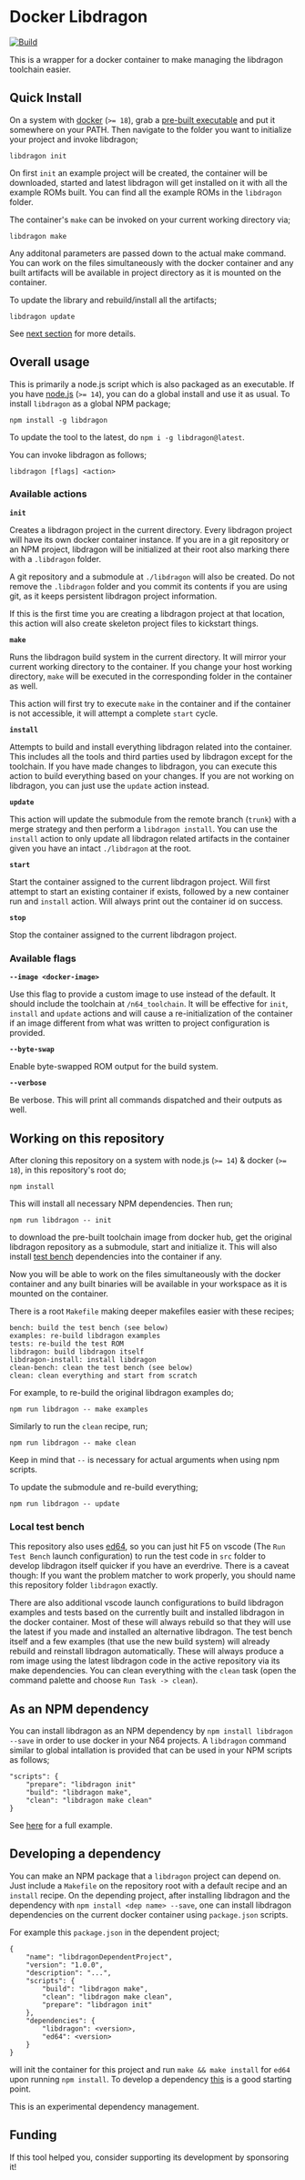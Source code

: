 # Docker Libdragon

[![Build](https://github.com/anacierdem/libdragon-docker/actions/workflows/ci.yml/badge.svg?branch=master)](https://github.com/anacierdem/libdragon-docker/actions/workflows/ci.yml)

This is a wrapper for a docker container to make managing the libdragon toolchain easier.

## Quick Install

On a system with [docker](https://www.docker.com/products/docker-desktop) (`>= 18`), grab a [pre-built executable](https://github.com/anacierdem/libdragon-docker/releases/latest) and put it somewhere on your PATH. Then navigate to the folder you want to initialize your project and invoke libdragon;

    libdragon init

On first `init` an example project will be created, the container will be downloaded, started and latest libdragon will get installed on it with all the example ROMs built. You can find all the example ROMs in the `libdragon` folder.

The container's `make` can be invoked on your current working directory via;

    libdragon make

Any additonal parameters are passed down to the actual make command. You can work on the files simultaneously with the docker container and any built artifacts will be available in project directory as it is mounted on the container.

To update the library and rebuild/install all the artifacts;

    libdragon update

See [next section](#overall-usage) for more details.

## Overall usage

This is primarily a node.js script which is also packaged as an executable. If you have [node.js](https://nodejs.org/en/download/) (`>= 14`), you can do a global install and use it as usual. To install `libdragon` as a global NPM package;

    npm install -g libdragon

To update the tool to the latest, do `npm i -g libdragon@latest`.

You can invoke libdragon as follows;

    libdragon [flags] <action>

### Available actions

__`init`__

Creates a libdragon project in the current directory. Every libdragon project will have its own docker container instance. If you are in a git repository or an NPM project, libdragon will be initialized at their root also marking there with a `.libdragon` folder.

A git repository and a submodule at `./libdragon` will also be created. Do not remove the `.libdragon` folder and you commit its contents if you are using git, as it keeps persistent libdragon project information.

If this is the first time you are creating a libdragon project at that location, this action will also create skeleton project files to kickstart things.

__`make`__

Runs the libdragon build system in the current directory. It will mirror your current working directory to the container. If you change your host working directory, `make` will be executed in the corresponding folder in the container as well.

This action will first try to execute `make` in the container and if the container is not accessible, it will attempt a complete `start` cycle.

__`install`__

Attempts to build and install everything libdragon related into the container. This includes all the tools and third parties used by libdragon except for the toolchain. If you have made changes to libdragon, you can execute this action to build everything based on your changes. If you are not working on libdragon, you can just use the `update` action instead.

__`update`__

This action will update the submodule from the remote branch (`trunk`) with a merge strategy and then perform a `libdragon install`. You can use the `install` action to only update all libdragon related artifacts in the container given you have an intact `./libdragon` at the root.

__`start`__

Start the container assigned to the current libdragon project. Will first attempt to start an existing container if exists, followed by a new container run and `install` action. Will always print out the container id on success.

__`stop`__

Stop the container assigned to the current libdragon project.

### Available flags

__`--image <docker-image>`__

Use this flag to provide a custom image to use instead of the default. It should include the toolchain at `/n64_toolchain`. It will be effective for `init`, `install` and `update` actions and will cause a re-initialization of the container if an image different from what was written to project configuration is provided.

__`--byte-swap`__

Enable byte-swapped ROM output for the build system.

__`--verbose`__

Be verbose. This will print all commands dispatched and their outputs as well.

## Working on this repository

After cloning this repository on a system with node.js (`>= 14`) & docker (`>= 18`), in this repository's root do;

    npm install

This will install all necessary NPM dependencies. Then run;

    npm run libdragon -- init

to download the pre-built toolchain image from docker hub, get the original libdragon repository as a submodule, start and initialize it. This will also install [test bench](#local-test-bench) dependencies into the container if any.

Now you will be able to work on the files simultaneously with the docker container and any built binaries will be available in your workspace as it is mounted on the container.

There is a root `Makefile` making deeper makefiles easier with these recipes;

    bench: build the test bench (see below)
    examples: re-build libdragon examples
    tests: re-build the test ROM
    libdragon: build libdragon itself
    libdragon-install: install libdragon
    clean-bench: clean the test bench (see below)
    clean: clean everything and start from scratch

For example, to re-build the original libdragon examples do;

    npm run libdragon -- make examples

Similarly to run the `clean` recipe, run;

    npm run libdragon -- make clean

Keep in mind that `--` is necessary for actual arguments when using npm scripts.

To update the submodule and re-build everything;

    npm run libdragon -- update

### Local test bench

This repository also uses [ed64](https://github.com/anacierdem/ed64), so you can just hit F5 on vscode (The `Run Test Bench` launch configuration) to run the test code in `src` folder to develop libdragon itself quicker if you have an everdrive. There is a caveat though: If you want the problem matcher to work properly, you should name this repository folder `libdragon` exactly.

There are also additional vscode launch configurations to build libdragon examples and tests based on the currently built and installed libdragon in the docker container. Most of these will always rebuild so that they will use the latest if you made and installed an alternative libdragon. The test bench itself and a few examples (that use the new build system) will already rebuild and reinstall libdragon automatically. These will always produce a rom image using the latest libdragon code in the active repository via its make dependencies. You can clean everything with the `clean` task (open the command palette and choose `Run Task -> clean`).

## As an NPM dependency

You can install libdragon as an NPM dependency by `npm install libdragon --save` in order to use docker in your N64 projects. A `libdragon` command similar to global intallation is provided that can be used in your NPM scripts as follows;

    "scripts": {
        "prepare": "libdragon init"
        "build": "libdragon make",
        "clean": "libdragon make clean"
    }

See [here](https://github.com/anacierdem/ed64-example) for a full example.

## Developing a dependency

You can make an NPM package that a `libdragon` project can depend on. Just include a `Makefile` on the repository root with a default recipe and an `install` recipe. On the depending project, after installing libdragon and the dependency with `npm install <dep name> --save`, one can install libdragon dependencies on the current docker container using `package.json` scripts.

For example this `package.json` in the dependent project;

    {
        "name": "libdragonDependentProject",
        "version": "1.0.0",
        "description": "...",
        "scripts": {
            "build": "libdragon make",
            "clean": "libdragon make clean",
            "prepare": "libdragon init"
        },
        "dependencies": {
            "libdragon": <version>,
            "ed64": <version>
        }
    }

will init the container for this project and run `make && make install` for `ed64` upon running `npm install`. To develop a dependency [this](https://github.com/anacierdem/libdragon-dependency) is a good starting point.

This is an experimental dependency management.

## Funding

If this tool helped you, consider supporting its development by sponsoring it!
